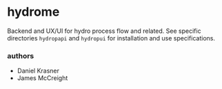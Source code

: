 # hydrome

Backend and UX/UI for hydro process flow and related. See specific
directories `hydropapi` and `hydropui` for installation and use specifications.

### authors
* Daniel Krasner
* James McCreight
